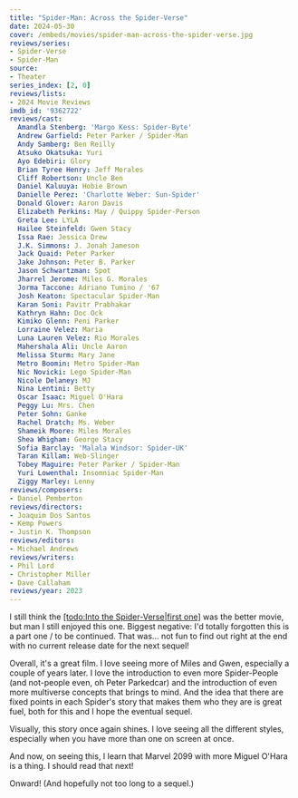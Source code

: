 ```yaml
---
title: "Spider-Man: Across the Spider-Verse"
date: 2024-05-30
cover: /embeds/movies/spider-man-across-the-spider-verse.jpg
reviews/series:
- Spider-Verse
- Spider-Man
source:
- Theater
series_index: [2, 0]
reviews/lists:
- 2024 Movie Reviews
imdb_id: '9362722'
reviews/cast:
  Amandla Stenberg: 'Margo Kess: Spider-Byte'
  Andrew Garfield: Peter Parker / Spider-Man
  Andy Samberg: Ben Reilly
  Atsuko Okatsuka: Yuri
  Ayo Edebiri: Glory
  Brian Tyree Henry: Jeff Morales
  Cliff Robertson: Uncle Ben
  Daniel Kaluuya: Hobie Brown
  Danielle Perez: 'Charlotte Weber: Sun-Spider'
  Donald Glover: Aaron Davis
  Elizabeth Perkins: May / Quippy Spider-Person
  Greta Lee: LYLA
  Hailee Steinfeld: Gwen Stacy
  Issa Rae: Jessica Drew
  J.K. Simmons: J. Jonah Jameson
  Jack Quaid: Peter Parker
  Jake Johnson: Peter B. Parker
  Jason Schwartzman: Spot
  Jharrel Jerome: Miles G. Morales
  Jorma Taccone: Adriano Tumino / '67
  Josh Keaton: Spectacular Spider-Man
  Karan Soni: Pavitr Prabhakar
  Kathryn Hahn: Doc Ock
  Kimiko Glenn: Peni Parker
  Lorraine Velez: Maria
  Luna Lauren Velez: Rio Morales
  Mahershala Ali: Uncle Aaron
  Melissa Sturm: Mary Jane
  Metro Boomin: Metro Spider-Man
  Nic Novicki: Lego Spider-Man
  Nicole Delaney: MJ
  Nina Lentini: Betty
  Oscar Isaac: Miguel O'Hara
  Peggy Lu: Mrs. Chen
  Peter Sohn: Ganke
  Rachel Dratch: Ms. Weber
  Shameik Moore: Miles Morales
  Shea Whigham: George Stacy
  Sofia Barclay: 'Malala Windsor: Spider-UK'
  Taran Killam: Web-Slinger
  Tobey Maguire: Peter Parker / Spider-Man
  Yuri Lowenthal: Insomniac Spider-Man
  Ziggy Marley: Lenny
reviews/composers:
- Daniel Pemberton
reviews/directors:
- Joaquim Dos Santos
- Kemp Powers
- Justin K. Thompson
reviews/editors:
- Michael Andrews
reviews/writers:
- Phil Lord
- Christopher Miller
- Dave Callaham
reviews/year: 2023
---
```

I still think the [[todo:Into the Spider-Verse|first one]]() was the better movie, but man I still enjoyed this one. Biggest negative: I'd totally forgotten this is a part one / to be continued. That was... not fun to find out right at the end with no current release date for the next sequel!

Overall, it's a great film. I love seeing more of Miles and Gwen, especially a couple of years later. I love the introduction to even more Spider-People (and not-people even, oh Peter Parkedcar) and the introduction of even more multiverse concepts that brings to mind. And the idea that there are fixed points in each Spider's story that makes them who they are is great fuel, both for this and I hope the eventual sequel. 

Visually, this story once again shines. I love seeing all the different styles, especially when you have more than one on screen at once. 

And now, on seeing this, I learn that Marvel 2099 with more Miguel O'Hara is a thing. I should read that next!

Onward! (And hopefully not too long to a sequel.)

<!--more-->